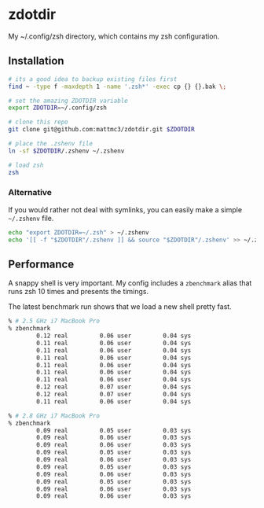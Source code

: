 # zdotdir

My ~/.config/zsh directory, which contains my zsh configuration.

## Installation

```zsh
# its a good idea to backup existing files first
find ~ -type f -maxdepth 1 -name '.zsh*' -exec cp {} {}.bak \;

# set the amazing ZDOTDIR variable
export ZDOTDIR=~/.config/zsh

# clone this repo
git clone git@github.com:mattmc3/zdotdir.git $ZDOTDIR

# place the .zshenv file
ln -sf $ZDOTDIR/.zshenv ~/.zshenv

# load zsh
zsh
```

### Alternative

If you would rather not deal with symlinks, you can easily make a simple
`~/.zshenv` file.

```zsh
echo "export ZDOTDIR=~/.zsh" > ~/.zshenv
echo '[[ -f "$ZDOTDIR"/.zshenv ]] && source "$ZDOTDIR"/.zshenv' >> ~/.zshenv
```

## Performance

A snappy shell is very important. My config includes a `zbenchmark` alias
that runs zsh 10 times and presents the timings.

The latest benchmark run shows that we load a new shell pretty fast.

```zsh
% # 2.5 GHz i7 MacBook Pro
% zbenchmark
        0.12 real         0.06 user         0.04 sys
        0.11 real         0.06 user         0.04 sys
        0.11 real         0.06 user         0.04 sys
        0.11 real         0.06 user         0.04 sys
        0.11 real         0.06 user         0.04 sys
        0.11 real         0.06 user         0.04 sys
        0.11 real         0.06 user         0.04 sys
        0.12 real         0.07 user         0.04 sys
        0.12 real         0.07 user         0.04 sys
        0.11 real         0.06 user         0.04 sys

% # 2.8 GHz i7 MacBook Pro
% zbenchmark
        0.09 real         0.05 user         0.03 sys
        0.09 real         0.06 user         0.03 sys
        0.09 real         0.06 user         0.03 sys
        0.09 real         0.05 user         0.03 sys
        0.09 real         0.06 user         0.03 sys
        0.09 real         0.05 user         0.03 sys
        0.09 real         0.06 user         0.03 sys
        0.09 real         0.05 user         0.03 sys
        0.09 real         0.06 user         0.03 sys
        0.09 real         0.06 user         0.03 sys
```
